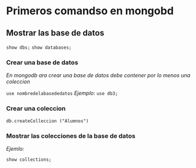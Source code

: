 # Primeros comandso en mongobd

## Mostrar las base de datos
`show dbs;`
`show databases;`

### Crear una base de datos
*En mongodb ara crear una base de datos debe contener por lo menos una coleccion*

`use nombredelabasededatos`
*Ejemplo:*
`use db3;`

### Crear una coleccion
`db.createColleccion
("Alumnos")`

### Mostrar las colecciones de la base de datos

*Ejemlo:*

`show collections;`